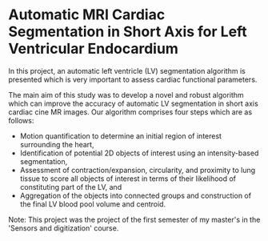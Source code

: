 # Automatic MRI Cardiac Segmentation in Short Axis for Left Ventricular Endocardium
In this project, an automatic left ventricle (LV) segmentation algorithm is presented which is very important to assess cardiac functional parameters.

The main aim of this study was to develop a novel and robust algorithm which can improve the accuracy of automatic LV segmentation in short axis cardiac cine MR images. Our algorithm comprises four steps which are as follows:
- Motion quantification to determine an initial region of interest surrounding the heart, 
- Identification of potential 2D objects of interest using an intensity-based segmentation, 
- Assessment of contraction/expansion, circularity, and proximity to lung tissue to score all objects of interest in terms of their likelihood of constituting part of the LV, and
- Aggregation of the objects into connected groups and construction of the final LV blood pool volume and centroid.

Note: This project was the project of the first semester of my master's in the 'Sensors and digitization' course.

